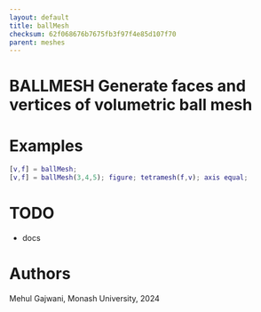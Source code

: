 ```yaml
---
layout: default
title: ballMesh
checksum: 62f068676b7675fb3f97f4e85d107f70
parent: meshes
---
```



 
# BALLMESH Generate faces and vertices of volumetric ball mesh
 
# Examples
```matlab
[v,f] = ballMesh;
[v,f] = ballMesh(3,4,5); figure; tetramesh(f,v); axis equal;
```
 
# TODO
-  docs 
 
# Authors

Mehul Gajwani, Monash University, 2024


